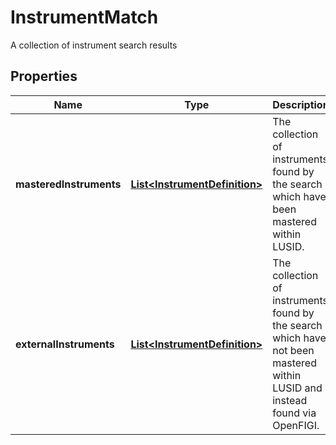 

# InstrumentMatch

A collection of instrument search results

## Properties

| Name | Type | Description | Notes |
|------------ | ------------- | ------------- | -------------|
|**masteredInstruments** | [**List&lt;InstrumentDefinition&gt;**](InstrumentDefinition.md) | The collection of instruments found by the search which have been mastered within LUSID. |  [optional] |
|**externalInstruments** | [**List&lt;InstrumentDefinition&gt;**](InstrumentDefinition.md) | The collection of instruments found by the search which have not been mastered within LUSID and instead found via OpenFIGI. |  [optional] |



